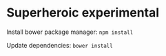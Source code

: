 # Superheroic experimental

Install bower package manager: `npm install`

Update dependencies: `bower install`
